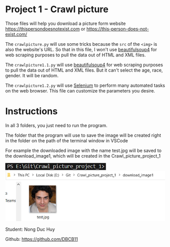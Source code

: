 # Project 1 - Crawl picture 
Those files will help you download a picture form website <https://thispersondoesnotexist.com> or <https://this-person-does-not-exist.com/>

The `crawlpicture.py` will use some tricks because the `src` of the `<img>` is also the website's URL. So that in this file, I won't use [beautifulsoup4](https://pypi.org/project/beautifulsoup4/) for web scraping purposes to pull the data out of HTML and XML files.

The `crawlpicture1.1.py` will use [beautifulsoup4](https://pypi.org/project/beautifulsoup4/) for web scraping purposes to pull the data out of HTML and XML files. But it can't select the age, race, gender. It will be random.

The `crawlpicture1.2.py` will use [Selenium](https://pypi.org/project/selenium/) to perform many automated tasks on the web browser. This file can customize the parameters you desire.

# Instructions 

In all 3 folders, you just need to run the program.

The folder that the program will use to save the image will be created right in the folder on the path of the terminal window in VSCode

For example the downloaded image with the name test.jpg will be saved to the download_image1, which will be created in the Crawl_picture_project_1

![img](</img/Screenshot (641).png>)
![img](</img/Screenshot (642).png>)





Student: Nong Duc Huy

Github: <https://github.com/DBCB11>
